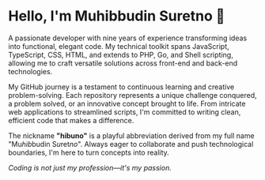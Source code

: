 # Hello, I'm Muhibbudin Suretno 👋

A passionate developer with nine years of experience transforming ideas into functional, elegant code. My technical toolkit spans JavaScript, TypeScript, CSS, HTML, and extends to PHP, Go, and Shell scripting, allowing me to craft versatile solutions across front-end and back-end technologies.

My GitHub journey is a testament to continuous learning and creative problem-solving. Each repository represents a unique challenge conquered, a problem solved, or an innovative concept brought to life. From intricate web applications to streamlined scripts, I'm committed to writing clean, efficient code that makes a difference.

The nickname **"hibuno"** is a playful abbreviation derived from my full name "Mu*hib*budin S*u*ret*no*". Always eager to collaborate and push technological boundaries, I'm here to turn concepts into reality.

*Coding is not just my profession—it's my passion.*
